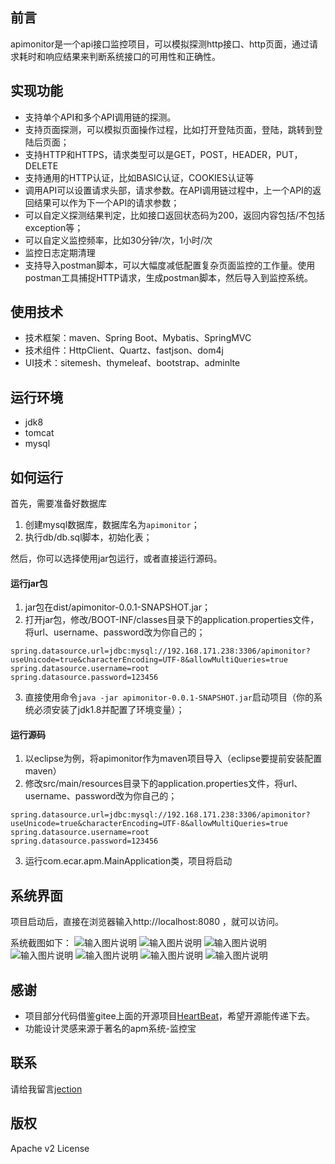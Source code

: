 ## 前言
apimonitor是一个api接口监控项目，可以模拟探测http接口、http页面，通过请求耗时和响应结果来判断系统接口的可用性和正确性。

## 实现功能
- 支持单个API和多个API调用链的探测。
- 支持页面探测，可以模拟页面操作过程，比如打开登陆页面，登陆，跳转到登陆后页面；
- 支持HTTP和HTTPS，请求类型可以是GET，POST，HEADER，PUT，DELETE
- 支持通用的HTTP认证，比如BASIC认证，COOKIES认证等
- 调用API可以设置请求头部，请求参数。在API调用链过程中，上一个API的返回结果可以作为下一个API的请求参数；
- 可以自定义探测结果判定，比如接口返回状态码为200，返回内容包括/不包括exception等；
- 可以自定义监控频率，比如30分钟/次，1小时/次
- 监控日志定期清理
- 支持导入postman脚本，可以大幅度减低配置复杂页面监控的工作量。使用postman工具捕捉HTTP请求，生成postman脚本，然后导入到监控系统。


## 使用技术
- 技术框架：maven、Spring Boot、Mybatis、SpringMVC
- 技术组件：HttpClient、Quartz、fastjson、dom4j
- UI技术：sitemesh、thymeleaf、bootstrap、adminlte

## 运行环境
- jdk8
- tomcat
- mysql

## 如何运行
首先，需要准备好数据库
1. 创建mysql数据库，数据库名为`apimonitor`；
2. 执行db/db.sql脚本，初始化表；

然后，你可以选择使用jar包运行，或者直接运行源码。
#### 运行jar包
1. jar包在dist/apimonitor-0.0.1-SNAPSHOT.jar；
2. 打开jar包，修改/BOOT-INF/classes目录下的application.properties文件，将url、username、password改为你自己的；
```
spring.datasource.url=jdbc:mysql://192.168.171.238:3306/apimonitor?useUnicode=true&characterEncoding=UTF-8&allowMultiQueries=true
spring.datasource.username=root
spring.datasource.password=123456
```
3. 直接使用命令`java -jar apimonitor-0.0.1-SNAPSHOT.jar`启动项目（你的系统必须安装了jdk1.8并配置了环境变量）；

#### 运行源码
1. 以eclipse为例，将apimonitor作为maven项目导入（eclipse要提前安装配置maven）
2. 修改src/main/resources目录下的application.properties文件，将url、username、password改为你自己的；
```
spring.datasource.url=jdbc:mysql://192.168.171.238:3306/apimonitor?useUnicode=true&characterEncoding=UTF-8&allowMultiQueries=true
spring.datasource.username=root
spring.datasource.password=123456
```
3. 运行com.ecar.apm.MainApplication类，项目将启动

## 系统界面
项目启动后，直接在浏览器输入http://localhost:8080 ，就可以访问。

系统截图如下：
![输入图片说明](https://images.gitee.com/uploads/images/2018/0830/092447_0d0e5881_1908188.png "屏幕截图.png")
![输入图片说明](https://images.gitee.com/uploads/images/2018/0830/092518_1a041766_1908188.png "屏幕截图.png")
![输入图片说明](https://images.gitee.com/uploads/images/2018/0830/092541_ebfdfe7f_1908188.png "屏幕截图.png")
![输入图片说明](https://images.gitee.com/uploads/images/2018/0830/092800_987ee579_1908188.png "屏幕截图.png")
![输入图片说明](https://images.gitee.com/uploads/images/2018/0830/092555_8ad14e3a_1908188.png "屏幕截图.png")
![输入图片说明](https://images.gitee.com/uploads/images/2018/0830/092949_51757304_1908188.png "屏幕截图.png")
![输入图片说明](https://images.gitee.com/uploads/images/2018/0830/092907_9715767c_1908188.png "屏幕截图.png")

## 感谢
- 项目部分代码借鉴gitee上面的开源项目[HeartBeat](https://demo.gitee.com/mkk/HeartBeat)，希望开源能传递下去。
- 功能设计灵感来源于著名的apm系统-监控宝

## 联系
请给我留言[jection](https://demo.gitee.com/jection)

## 版权
Apache v2 License


